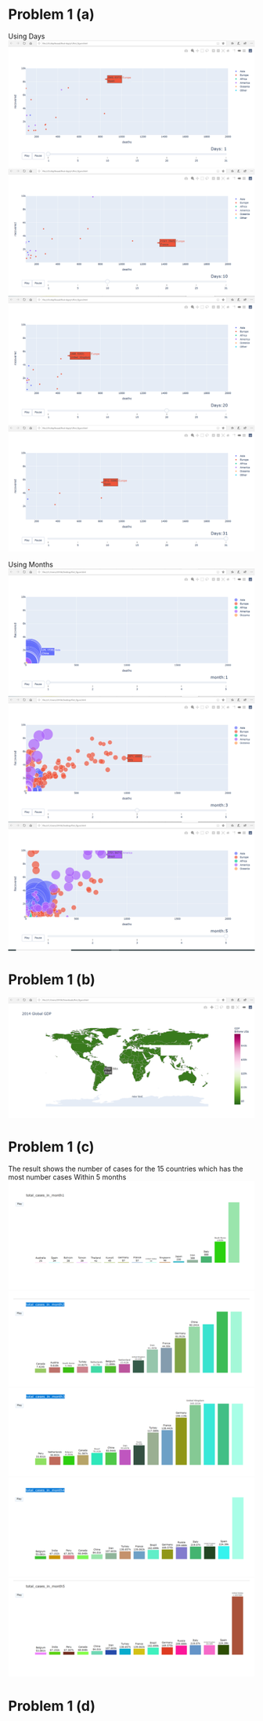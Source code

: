 # Problem 1 (a)
Using Days 
![](day1-A.png)
![](day10-A.png)
![](day20-A.png)
![](day31-A.png)
 
 

Using Months
![](Months1-A.png)
![](Months3-A.png)
![](Months5-A.png)

# Problem 1 (b)
![](Map1-B.png)

# Problem 1 (c)


The result shows the number of cases for the 15 countries which has the most number cases Within 5 months 
![](Months1-C.png)
![](Months2-C.png)
![](Months3-C.png)
![](Months4-C.png)
![](Months5-C.png)

# Problem 1 (d)

 
